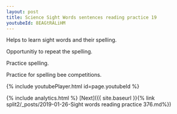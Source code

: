```yaml
---
layout: post
title: Science Sight Words sentences reading practice 19
youtubeId: 8EAGtRALiHM
---
```

 
 
Helps to learn sight words and their spelling.

Opportunitiy to repeat the spelling. 

Practice spelling. 
 
Practice for spelling bee competitions. 
 
{% include youtubePlayer.html id=page.youtubeId %}
 
 
{% include analytics.html %} 
[Next]({{ site.baseurl }}{% link  split2/_posts/2019-01-26-Sight words reading practice 376.md%})
 
